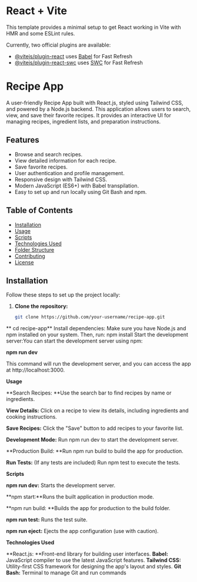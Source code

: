 # React + Vite

This template provides a minimal setup to get React working in Vite with HMR and some ESLint rules.

Currently, two official plugins are available:

- [@vitejs/plugin-react](https://github.com/vitejs/vite-plugin-react/blob/main/packages/plugin-react/README.md) uses [Babel](https://babeljs.io/) for Fast Refresh
- [@vitejs/plugin-react-swc](https://github.com/vitejs/vite-plugin-react-swc) uses [SWC](https://swc.rs/) for Fast Refresh
# Recipe App

A user-friendly Recipe App built with React.js, styled using Tailwind CSS, and powered by a Node.js backend. This application allows users to search, view, and save their favorite recipes. It provides an interactive UI for managing recipes, ingredient lists, and preparation instructions.

## Features

- Browse and search recipes.
- View detailed information for each recipe.
- Save favorite recipes.
- User authentication and profile management.
- Responsive design with Tailwind CSS.
- Modern JavaScript (ES6+) with Babel transpilation.
- Easy to set up and run locally using Git Bash and npm.

## Table of Contents

- [Installation](#installation)
- [Usage](#usage)
- [Scripts](#scripts)
- [Technologies Used](#technologies-used)
- [Folder Structure](#folder-structure)
- [Contributing](#contributing)
- [License](#license)

## Installation

Follow these steps to set up the project locally:

1. **Clone the repository:**
   ```bash
   git clone https://github.com/your-username/recipe-app.git
**   cd recipe-app**
Install dependencies: Make sure you have Node.js and npm installed on your system. Then,
run: npm install
Start the development server:You can start the development server using npm:

**npm run dev**

This command will run the development server, and you can access the app at http://localhost:3000.

**Usage**

**Search Recipes: **Use the search bar to find recipes by name or ingredients.

**View Details:** Click on a recipe to view its details, including ingredients and cooking instructions.

**Save Recipes:** Click the "Save" button to add recipes to your favorite list.

**Development Mode:** Run npm run dev to start the development server.

**Production Build: **Run npm run build to build the app for production.

**Run Tests:** (If any tests are included) Run npm test to execute the tests.


**Scripts**

**npm run dev:** Starts the development server.


**npm start:**Runs the built application in production mode.

**npm run build: **Builds the app for production to the build folder.

**npm run test:** Runs the test suite.

**npm run eject:** Ejects the app configuration (use with caution).


**Technologies Used**

**React.js: **Front-end library for building user interfaces.
**Babel:** JavaScript compiler to use the latest JavaScript features.
**Tailwind CSS:** Utility-first CSS framework for designing the app's layout and styles.
**Git Bash:** Terminal to manage Git and run commands
